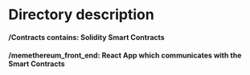 # Directory description

#### /Contracts contains: Solidity Smart Contracts
#### /memethereum_front_end: React App which communicates with the Smart Contracts
